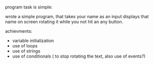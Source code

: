 program task is simple:

wrote a simple program, that takes your name as an input
displays that name on screen rotating it while you not hit an any button.

achievments:

- variable initialization
- use of loops
- use of strings
- use of conditionals ( to stop rotating the text, also use of events?)
